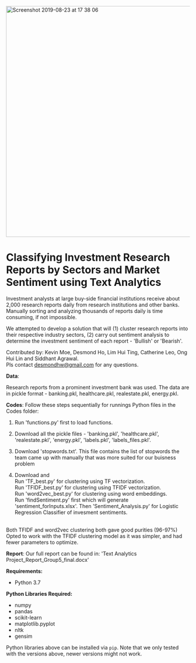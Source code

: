 <img width="632" alt="Screenshot 2019-08-23 at 17 38 06" src="https://user-images.githubusercontent.com/34176396/63583060-d17ad880-c5cc-11e9-9cfe-787106cd5ff0.png">

# Classifying Investment Research Reports by Sectors and Market Sentiment using Text Analytics

Investment analysts at large buy-side financial institutions receive about 2,000 research reports daily from research institutions and other banks. Manually sorting and analyzing thousands of reports daily is time consuming, if not impossible.

We attempted to develop a solution that will (1) cluster research reports into their respective industry sectors, (2) carry out sentiment analysis to determine the investment sentiment of each report - 'Bullish' or 'Bearish'.

Contributed by: Kevin Moe, Desmond Ho, Lim Hui Ting, Catherine Leo, Ong Hui Lin and Siddhant Agrawal.<br> 
Pls contact desmondhw@gmail.com for any questions.

**Data**:<br>

Research reports from a prominent investment bank was used. The data are in pickle format - banking.pkl, healthcare.pkl, realestate.pkl, energy.pkl.

**Codes**:
Follow these steps sequentially for runnings Python files in the Codes folder:<br>

1) Run 'functions.py' first to load functions.<br>

2) Download all the pickle files - 'banking.pkl', 'healthcare.pkl', 'realestate.pkl', 'energy.pkl', 'labels.pkl', 'labels_files.pkl'.<br>
3) Download 'stopwords.txt'. This file contains the list of stopwords the team came up with manually that was more suited for our buisness problem<br>

4) Download and <br>
Run 'TF_best.py' for  clustering using TF vectorization.<br>
Run 'TFIDF_best.py' for clustering using TFIDF vectorization.<br>
Run 'word2vec_best.py' for clustering using word embeddings.<br>
Run 'findSentiment.py' first which will generate 'sentiment_forInputs.xlsx'. Then 'Sentiment_Analysis.py' for Logistic Regression Classifier of invesment sentiments.<br><br>

Both TFIDF and word2vec clustering both gave good purities (96-97%)
Opted to work with the TFIDF clustering model as it was simpler, and had fewer parameters to optimize.


**Report**:
Our full report can be found in: 'Text Analytics Project_Report_Group5_final.docx'

**Requirements:** <br>

* Python 3.7 <br>

**Python Libraries Required:**<br>

* numpy<br>
* pandas<br>
* scikit-learn<br>
* matplotlib.pyplot<br>
* nltk<br>
* gensim<br>

Python libraries above can be installed via `pip`. Note that we only tested with the versions above, newer versions might not work.

